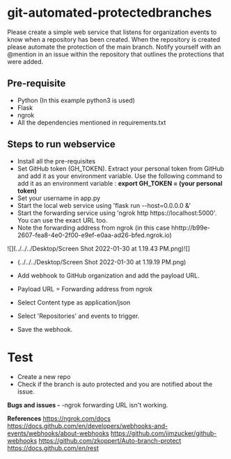 # git-automated-protectedbranches
Please create a simple web service that listens for organization events to know when a repository has been created. When the repository is created please automate the protection of the main branch. Notify yourself with an @mention in an issue within the repository that outlines the protections that were added.

## Pre-requisite
- Python (In this example python3 is used)
- Flask
- ngrok
- All the dependencies mentioned in requirements.txt

## Steps to run webservice
- Install all the pre-requisites
- Set GitHub token (GH_TOKEN). Extract your personal token from GitHub and add it as your environment variable. Use the following command to add it as an environment variable :
**export GH_TOKEN = (your personal token)**
- Set your username in app.py
- Start the local web service using 'flask run --host=0.0.0.0 &'
- Start the forwarding service using 'ngrok http https://localhost:5000'. You can use the exact URL too.
- Note the forwarding address from ngrok (in this case hhttp://b99e-2607-fea8-4e0-2f00-e9ef-e0aa-ad26-bfed.ngrok.io)

![](../../../Desktop/Screen Shot 2022-01-30 at 1.19.43 PM.png)![]
- (../../../Desktop/Screen Shot 2022-01-30 at 1.19.19 PM.png)

- Add webhook to GitHub organization and add the payload URL.
- Payload URL = Forwarding address from ngrok
- Select Content type as application/json
- Select 'Repositories' and events to trigger.
- Save the webhook.

# Test
- Create a new repo
- Check if the branch is auto protected and you are notified about the issue.

**Bugs and issues -**
-ngrok forwarding URL isn't working.

**References**
https://ngrok.com/docs
https://docs.github.com/en/developers/webhooks-and-events/webhooks/about-webhooks
https://github.com/jimzucker/github-webhooks
https://github.com/zkoppert/Auto-branch-protect
https://docs.github.com/en/rest

